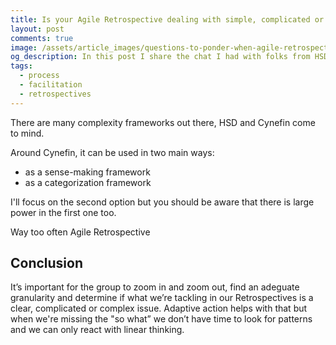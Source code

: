 ```yaml
---
title: Is your Agile Retrospective dealing with simple, complicated or complex issues?
layout: post
comments: true
image: /assets/article_images/questions-to-ponder-when-agile-retrospectives-are-missing-reflection/hero.jpg
og_description: In this post I share the chat I had with folks from HSD about th
tags:
  - process
  - facilitation
  - retrospectives
---
```


There are many complexity frameworks out there, HSD and Cynefin come to mind.

Around Cynefin, it can be used in two main ways:
* as a sense-making framework
* as a categorization framework

I'll focus on the second option but you should be aware that there is large power in the first one too.

Way too often Agile Retrospective


## Conclusion

It’s important for the group to zoom in and zoom out, find an adeguate granularity and determine if what we’re tackling in our Retrospectives is a clear, complicated or complex issue. Adaptive action helps with that but when we're missing the "so what” we don’t have time to look for patterns and we can only react with linear thinking.